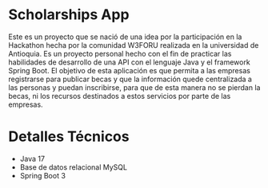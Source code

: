 # **Scholarships App**
Este es un proyecto que se nació de una idea por la participación en la Hackathon hecha por la comunidad W3FORU
realizada en la universidad de Antioquia. Es un proyecto personal hecho con el fin de practicar las habilidades de
desarrollo de una API con el lenguaje Java y el framework Spring Boot. El objetivo de esta aplicación es que permita
a las empresas registrarse para publicar becas y que la información quede centralizada a las personas y puedan inscribirse,
para que de esta manera no se pierdan la becas, ni los recursos destinados a estos servicios por parte de las empresas.

# **Detalles Técnicos**
* Java 17
* Base de datos relacional MySQL
* Spring Boot 3
